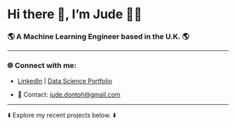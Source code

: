 # Hi there 👋, I’m Jude 👨‍💻
### 🌎 A Machine Learning Engineer based in the U.K. 🌎

---

### 🌐 Connect with me:
- [LinkedIn](https://www.linkedin.com/in/jude-dontoh-42ab7011b) | [Data Science Portfolio](https://www.datascienceportfol.io/judedontoh)

- 📧 Contact: jude.dontoh@gmail.com

---

⬇️ Explore my recent projects below. ⬇️





<!---
judedontoh/judedontoh is a ✨ special ✨ repository because its `README.md` (this file) appears on your GitHub profile.
You can click the Preview link to take a look at your changes.
--->

